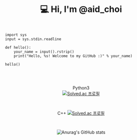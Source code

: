 <div align = center><h1>💻 Hi, I'm @aid_choi </h1></div>
<br>

```python3
import sys
input = sys.stdin.readline

def hello():
    your_name = input().rstrip()
    print("Hello, %s! Welcome to my GitHub :)" % your_name)

hello()
```
<br>
<br>

<div align = center>

Python3    
[![Solved.ac 프로필](http://mazassumnida.wtf/api/v2/generate_badge?boj=chjwoo123)](https://solved.ac/chjwoo123)

<br>

C++
[![Solved.ac 프로필](http://mazassumnida.wtf/api/v2/generate_badge?boj=qwerty02)](https://solved.ac/qwerty02)
 
<br>
    
![Anurag's GitHub stats](https://github-readme-stats.vercel.app/api?username=Choi-Jiwon-38&&show_icons=true&theme=vue)

